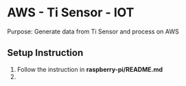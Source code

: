 # AWS - Ti Sensor - IOT
Purpose: Generate data from Ti Sensor and process on AWS

## Setup Instruction
1. Follow the instruction in **raspberry-pi/README.md**
2. 